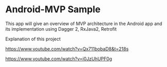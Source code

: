 # Android-MVP Sample
This app will give an overview of MVP architecture in the Android app and its implementation using Dagger 2, RxJava2, Retrofit

Explanation of this project


https://www.youtube.com/watch?v=Qx711bobaD8&t=218s

https://www.youtube.com/watch?v=i0JzUhUPF0g
